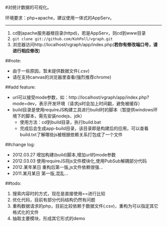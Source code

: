 #对统计数据的可视化。

环境要求：php+apache，建议使用一体式的AppServ。

---

1. cd到apache服务器根目录(httpd)，若是AppServ，则cd到www目录
2. `git clone git://github.com/KohPoll/vgraph.git`
3. 浏览器访问http://localhost/vgraph/app/index.php(**若你有修改端口号，请进行相应修改**)

##note: 
* 由于一些原因，暂未提供数据文件(.csv)
* 请在支持canvas的浏览器里查看(强烈推荐chrome)

##add feature:
* url可以接受mode参数，如：http://localhost/vgraph/app/index.php?mode=dev，表示开发环境（请求js时会加上时间戳，避免被缓存）
* build目录是使用requireJS构建工具进行build时的脚本（暂提供windows环境下的脚本，需先安装nodejs、jdk）
  - 使用方法：cd到build目录，执行build.bat
  - 完成后会生成app-build目录，该目录即是构建后的应用，可以查看build.txt了解哪些js被根据依赖关系打包成了一个文件

##change log:
+ 2012.03.27 增加构建(build)脚本,增加url的mode参数
+ 2012.03.03 使用requireJS将js文件模块化,使用PubSub解耦部分代码
+ 2012.某年某日 重构后第一版,js文件依赖很强...
+ 2011.某月某日 第一版,混乱...

##todo:
1. 搜索内容时的方式，现在是直接使用==进行比较
2. 优化代码，目前有部分代码结构仍然有问题
3. 重构数据请求的php，目前比较依赖于数据文件(.csv)，重构为可以指定其它格式化的文件
4. 抽取主要模块，形成其它形式的demo
